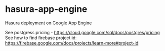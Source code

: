 # hasura-app-engine
Hasura deployment on Google App Engine


See postgress pricing - https://cloud.google.com/sql/docs/postgres/pricing
See how to find firebase project id: https://firebase.google.com/docs/projects/learn-more#project-id